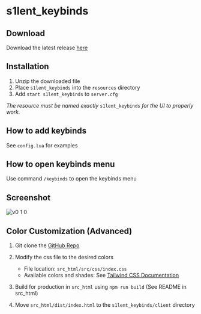 # s1lent_keybinds

## Download
Download the latest release [here](https://github.com/jwritz/s1lent_keybinds/releases/latest)

## Installation
1. Unzip the downloaded file
2. Place `s1lent_keybinds` into the `resources` directory
3. Add `start s1lent_keybinds` to `server.cfg`

_The resource must be named exactly_ `s1lent_keybinds` _for the UI to properly work._

## How to add keybinds
See `config.lua` for examples

## How to open keybinds menu
Use command `/keybinds` to open the keybinds menu

## Screenshot
![v0 1 0](https://user-images.githubusercontent.com/29800465/90579801-b4032f00-e18c-11ea-8c0a-1a90076f81f3.png)

## Color Customization (Advanced)

1. Git clone the [GitHub Repo](https://github.com/jwritz/s1lent_keybinds)
2. Modify the css file to the desired colors
    * File location: `src_html/src/css/index.css`
    * Available colors and shades: See [Tailwind CSS Documentation](https://tailwindcss.com/docs/background-color#app)

3. Build for production in `src_html` using `npm run build` (See README in src_html)
4. Move `src_html/dist/index.html` to the `s1lent_keybinds/client` directory
